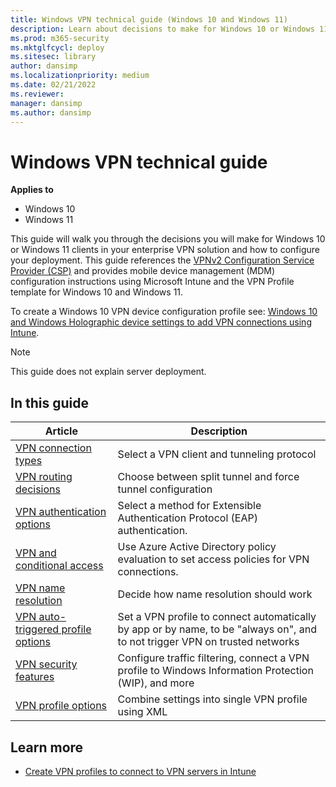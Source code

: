 ```yaml
---
title: Windows VPN technical guide (Windows 10 and Windows 11)
description: Learn about decisions to make for Windows 10 or Windows 11 clients in your enterprise VPN solution and how to configure your deployment.
ms.prod: m365-security
ms.mktglfcycl: deploy
ms.sitesec: library
author: dansimp
ms.localizationpriority: medium
ms.date: 02/21/2022
ms.reviewer: 
manager: dansimp
ms.author: dansimp
---
```


# Windows VPN technical guide


**Applies to**

- Windows 10
- Windows 11

This guide will walk you through the decisions you will make for Windows 10 or Windows 11 clients in your enterprise VPN solution and how to configure your deployment. This guide references the [VPNv2 Configuration Service Provider (CSP)](/windows/client-management/mdm/vpnv2-csp) and provides mobile device management (MDM) configuration instructions using Microsoft Intune and the VPN Profile template for Windows 10 and Windows 11.

To create a Windows 10 VPN device configuration profile see: [Windows 10 and Windows Holographic device settings to add VPN connections using Intune](/mem/intune/configuration/vpn-settings-windows-10).

> [!NOTE]
> This guide does not explain server deployment.

## In this guide

| Article | Description  |
| --- | --- |
| [VPN connection types](vpn-connection-type.md) | Select a VPN client and tunneling protocol |
| [VPN routing decisions](vpn-routing.md)  | Choose between split tunnel and force tunnel configuration |
| [VPN authentication options](vpn-authentication.md)  | Select a method for Extensible Authentication Protocol (EAP) authentication. |
| [VPN and conditional access](vpn-conditional-access.md)  | Use Azure Active Directory policy evaluation to set access policies for VPN connections. |
| [VPN name resolution](vpn-name-resolution.md)  | Decide how name resolution should work |
| [VPN auto-triggered profile options](vpn-auto-trigger-profile.md)  | Set a VPN profile to connect automatically by app or by name, to be "always on", and to not trigger VPN on trusted networks |
| [VPN security features](vpn-security-features.md)  | Configure traffic filtering, connect a VPN profile to Windows Information Protection (WIP), and more |
| [VPN profile options](vpn-profile-options.md)  | Combine settings into single VPN profile using XML |


## Learn more

- [Create VPN profiles to connect to VPN servers in Intune](/mem/intune/configuration/vpn-settings-configure)
